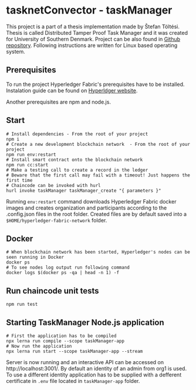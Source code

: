 # tasknetConvector - taskManager

This project is a part of a thesis implementation made by Štefan Töltési. Thesis is called Distributed Tamper Proof Task Manager and it was created for University of Southern Denmark. Project can be also found in <a href="https://github.com/tolteste/tasknet-convector" target="_blank">Github repository</a>. Following instructions are written for Linux based operating system.

## Prerequisites 
To run the project Hyperledger Fabric's prerequisites have to be installed. Instalation guide can be found on <a href="https://hyperledger-fabric.readthedocs.io/en/release-1.4/prereqs.html">Hyperldger website</a>.

Another prerequisites are npm and node.js.

## Start

```
# Install dependencies - From the root of your project
npm i
# Create a new development blockchain network  - From the root of your project
npm run env:restart
# Install smart contract onto the blockchain network
npm run cc:start
# Make a testing call to create a record in the ledger
# Beware that the first call may fail with a timeout! Just happens the first time
# Chaincode can be invoked with hurl
hurl invoke taskManager taskManager_create "{ parameters }"
```

Running `env:restart` command downloads Hyperledger Fabric docker images and creates organization and participants according to the .config.json files in the root folder. Created files are by default saved into a `$HOME/hyperledger-fabric-network` folder.

## Docker
```
# When blockchain network has been started, Hyperledger's nodes can be seen running in Docker
docker ps
# To see nodes log output run following command
docker logs $(docker ps -qa | head -n 1) -f
```

## Run chaincode unit tests

```
npm run test
```

## Starting TaskManager Node.js application
```
# First the application has to be compiled
npx lerna run compile --scope taskManager-app
# Now run the application
npx lerna run start --scope taskManager-app --stream
```

Server is now running and an interactive API can be accessed on http://localhost:3001/. By default an identity of an admin from org1 is used. To use a different identity application has to be supplied with a defferent certificate in `.env` file located in `taskManager-app` folder.
